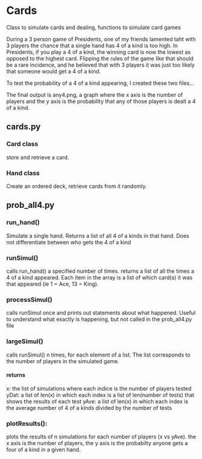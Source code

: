# Cards
Class to simulate cards and dealing, functions to simulate card games

During a 3 person game of Presidents, one of my friends lamented taht with 3 players the chance that a single hand has 4 of a kind is too high. In Presidents, if you play a 4 of a kind, the winning card is now the lowest as opposed to the highest card. Flipping the rules of the game like that should be a rare incidence, and he believed that with 3 players it was just too likely that someone would get a 4 of a kind.

To test the probability of a 4 of a kind appearing, I created these two files...

The final output is any4.png, a graph where the x axis is the number of players and the y axis is the probability that any of those players is dealt a 4 of a kind.

## cards.py
 
### Card class
store and retrieve a card.
     
### Hand class
Create an ordered deck, retrieve cards from it randomly.
    
    
## prob_all4.py

### run_hand()
Simulate a single hand. Returns a list of all 4 of a kinds in that hand. Does not differentiate between who gets the 4 of a kind
    
### runSimul()
calls run_hand() a specified number of times. returns a list of all the times a 4 of a kind appeared. Each item in the array is a list of which card(s) it was that appeared (ie 1 = Ace, 13 = King).
    
### processSimul()
calls runSimul once and prints out statements about what happened. Useful to understand what exactly is happening, but not called in the prob_all4.py file
   
### largeSimul()
calls runSimul() n times, for each element of a list. The list corresponds to the number of players in the simulated game.
#### returns
x: the list of simulations where each indice is the number of players tested
yDat: a list of len(x) in which each index is a list of len(number of tests) that shows the results of each test
yAve: a list of len(x) in which each index is the average number of 4 of a kinds divided by the number of tests

### plotResults():
plots the results of n simulations for each number of players (x vs yAve). the x axis is the number of players, the y axis is the probabilty anyone gets a four of a kind in a given hand.
